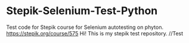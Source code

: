 # Stepik-Selenium-Test-Python
Test code for Stepik course for Selenium autotesting on phyton.
https://stepik.org/course/575
Hi! This is my stepik test repository.
//Test 
